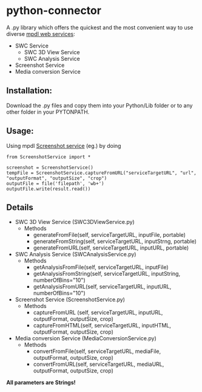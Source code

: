 python-connector
================
A .py library which offers the quickest and the most convenient way to use diverse [mpdl web services][1]:


* SWC Service
  *  SWC 3D View Service
  *  SWC Analysis Service
* Screenshot Service
* Media conversion Service

Installation:
--------------------------------
Download the .py files and copy them into your Python/Lib folder or to any other folder in your PYTONPATH.


Usage:
--------------------------------
Using mpdl [Screenshot service][2] (eg.) by doing
```
from ScreenshotService import *

screenshot = ScreenshotService()
tempFile = ScreenshotService.captureFromURL("serviceTargetURL", "url", "outputFormat", "outputSize", "crop")
outputFile = file('filepath', 'wb+')
outputFile.write(result.read())
```
Details
--------------------------------
* SWC 3D View Service (SWC3DViewService.py)
  * Methods
    * generateFromFile(self, serviceTargetURL, inputFile, portable)
    * generateFromString(self, serviceTargetURL, inputStrng, portable)
    * generateFromURL(self, serviceTargetURL, inputURL, portable)
* SWC Analysis Service (SWCAnalysisService.py)
  * Methods
    * getAnalysisFromFile(self, serviceTargetURL, inputFile)
    * getAnalysisFromString(self, serviceTargetURL, inputString, numberOfBins="10")
    * getAnalysisFromURL(self, serviceTargetURL, inputURL, numberOfBins="10")
* Screenshot Service (ScreenshotService.py)
    * Methods
      * captureFromURL (self, serviceTargetURL, inputURL, outputFormat, outputSize, crop)
      * captureFromHTML(self, serviceTargetURL, inputHTML, outputFormat, outputSize, crop)
* Media conversion Service (MediaConversionService.py)
  * Methods
    * convertFromFile(self, serviceTargetURL, mediaFile, outputFormat, outputSize, crop)
    * convertFromURL(self, serviceTargetURL, mediaURL, outputFormat, outputSize, crop)

**All parameters are Strings!** 
    

[1]: http://vm15.mpdl.mpg.de
[2]: https://github.com/MPDL/screenshot-service

